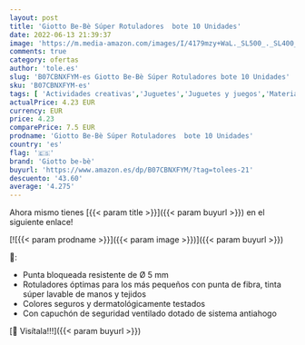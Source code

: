 ```yaml
---
layout: post
title: 'Giotto Be-Bè Súper Rotuladores  bote 10 Unidades'
date: 2022-06-13 21:39:37
image: 'https://m.media-amazon.com/images/I/4179mzy+WaL._SL500_._SL400_.jpg'
comments: true
category: ofertas
author: 'tole.es'
slug: 'B07CBNXFYM-es Giotto Be-Bè Súper Rotuladores bote 10 Unidades'
sku: 'B07CBNXFYM-es'
tags: [ 'Actividades creativas','Juguetes','Juguetes y juegos','Material de escritura y dibujo para niños','Rotuladores de colores para niños','giotto be-bè','rotuladores','🇪🇸', ]
actualPrice: 4.23 EUR
currency: EUR
price: 4.23
comparePrice: 7.5 EUR
prodname: 'Giotto Be-Bè Súper Rotuladores  bote 10 Unidades'
country: 'es'
flag: '🇪🇸'
brand: 'Giotto be-bè'
buyurl: 'https://www.amazon.es/dp/B07CBNXFYM/?tag=tolees-21'
descuento: '43.60'
average: '4.275'
---
```


Ahora mismo tienes [{{< param title >}}]({{< param buyurl >}}) en el siguiente enlace!

[![{{< param prodname >}}]({{< param image >}})]({{< param buyurl >}})

🔎:

- Punta bloqueada resistente de Ø 5 mm
- Rotuladores óptimas para los más pequeños con punta de fibra, tinta súper lavable de manos y tejidos
- Colores seguros y dermatológicamente testados
- Con capuchón de seguridad ventilado dotado de sistema antiahogo

[🛒 Visítala!!!]({{< param buyurl >}})
